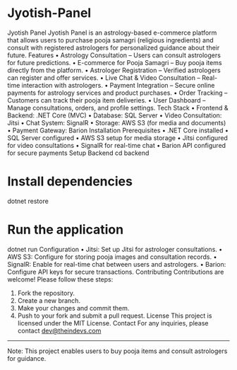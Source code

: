 # Jyotish-Panel

Jyotish Panel
Jyotish Panel is an astrology-based e-commerce platform that allows users to purchase pooja samagri (religious ingredients) and consult with registered astrologers for personalized guidance about their future.
Features
•	Astrology Consultation – Users can consult astrologers for future predictions.
•	E-commerce for Pooja Samagri – Buy pooja items directly from the platform.
•	Astrologer Registration – Verified astrologers can register and offer services.
•	Live Chat & Video Consultation – Real-time interaction with astrologers.
•	Payment Integration – Secure online payments for astrology services and product purchases.
•	Order Tracking – Customers can track their pooja item deliveries.
•	User Dashboard – Manage consultations, orders, and profile settings.
Tech Stack
•	Frontend & Backend: .NET Core (MVC)
•	Database: SQL Server
•	Video Consultation: Jitsi
•	Chat System: SignalR
•	Storage: AWS S3 (for media and documents)
•	Payment Gateway: Barion
Installation
Prerequisites
•	.NET Core installed
•	SQL Server configured
•	AWS S3 setup for media storage
•	Jitsi configured for video consultations
•	SignalR for real-time chat
•	Barion API configured for secure payments
Setup
Backend
cd backend
# Install dependencies
dotnet restore
# Run the application
dotnet run
Configuration
•	Jitsi: Set up Jitsi for astrologer consultations.
•	AWS S3: Configure for storing pooja images and consultation records.
•	SignalR: Enable for real-time chat between users and astrologers.
•	Barion: Configure API keys for secure transactions.
Contributing
Contributions are welcome! Please follow these steps:
1.	Fork the repository.
2.	Create a new branch.
3.	Make your changes and commit them.
4.	Push to your fork and submit a pull request.
License
This project is licensed under the MIT License.
Contact
For any inquiries, please contact dev@theindevs.com
________________________________________
Note: This project enables users to buy pooja items and consult astrologers for guidance.

